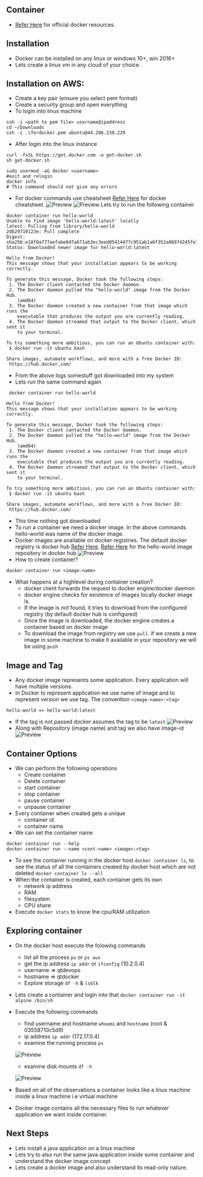 ## Container

* [Refer Here](https://www.docker.com/resources/what-container/) for official docker resources.
## Installation
* Docker can be installed on any linux or windows 10+, win 2016+
* Lets create a linux vm in any cloud of your choice.

## Installation on AWS:
* Create a key pair (ensure you select pem format)
* Create a security group and open everything
* To login into linux machine

```
ssh -i <path to pem file> username@ipaddress
cd ~/Downloads
ssh -i .\fordocker.pem ubuntu@44.206.238.229
```
* After login into the linux instance

```
curl -fsSL https://get.docker.com -o get-docker.sh
sh get-docker.sh

sudo usermod -aG docker <username>
#exit and relogin
docker info
# This command should not give any errors
```
* For docker commands use cheatsheet [Refer Here](https://docs.docker.com/get-started/docker_cheatsheet.pdf) for docker cheatsheet.
![Preview](./Images/docker-workflow.png)
![Preview](./Images/docker-version.png)
Lets try to run the following container

```
docker container run hello-world
Unable to find image 'hello-world:latest' locally
latest: Pulling from library/hello-world
2db29710123e: Pull complete
Digest: sha256:e18f0a777aefabe047a671ab3ec3eed05414477c951ab1a6f352a06974245fe7
Status: Downloaded newer image for hello-world:latest

Hello from Docker!
This message shows that your installation appears to be working correctly.

To generate this message, Docker took the following steps:
 1. The Docker client contacted the Docker daemon.
 2. The Docker daemon pulled the "hello-world" image from the Docker Hub.
    (amd64)
 3. The Docker daemon created a new container from that image which runs the
    executable that produces the output you are currently reading.
 4. The Docker daemon streamed that output to the Docker client, which sent it
    to your terminal.

To try something more ambitious, you can run an Ubuntu container with:
 $ docker run -it ubuntu bash

Share images, automate workflows, and more with a free Docker ID:
 https://hub.docker.com/
```
* From the above logs somestuff got downloaded into my system
* Lets run the same command again

```
 docker container run hello-world

Hello from Docker!
This message shows that your installation appears to be working correctly.

To generate this message, Docker took the following steps:
 1. The Docker client contacted the Docker daemon.
 2. The Docker daemon pulled the "hello-world" image from the Docker Hub.
    (amd64)
 3. The Docker daemon created a new container from that image which runs the
    executable that produces the output you are currently reading.
 4. The Docker daemon streamed that output to the Docker client, which sent it
    to your terminal.

To try something more ambitious, you can run an Ubuntu container with:
 $ docker run -it ubuntu bash

Share images, automate workflows, and more with a free Docker ID:
 https://hub.docker.com/

 ```
* This time nothing got downloaded
* To run a container we need a docker image. In the above commands hello-world was name of the docker image.
* Docker images are available on docker registries. The default docker registry is docker hub [Refer Here](https://hub.docker.com/). [Refer Here](https://hub.docker.com/_/hello-world) for the hello-world image repository in docker hub
![Preview](./Images/hello-world-image-hub.png)
* How to create container?

```
docker container run <image-name>
```
* What happens at a highlevel during container creation?
    * docker client forwards the request to docker engine/docker daemon
    * docker engine checks for existence of images locally docker image ls.
    * If the image is not found, it tries to download from the configured registry (by default docker hub is configured)
    * Once the image is downloaded, the docker engine creates a container based on docker image
    * To download the image from registry we use ```pull```. if we create a new image in some machine to make it available in your repository we will be using ```push```

## Image and Tag
* Any docker image represents some application. Every application will have multiple versions.
* In Docker to represent application we use name of image and to represent version we use tag. The convention ``` <image-name>:<tag> ```

```
hello-world => hello-world:latest
```
* If the tag is not passed docker assumes the tag to be ```latest```
![Preview](./Images/docker.png)
* Along with Repository (image name) and tag we also have image-id
![Preview](./Images/docker1.png)

## Container Options
* We can perform the following operations
    * Create container
    * Delete container
    * start container
    * stop container
    * pause container
    * unpause container
* Every container when created gets a unique
    * container id
    * container name
* We can set the container name

```
docker container run --help
docker container run --name <cont-name> <image>:<tag>
```
* To see the container running in the docker host ```docker container ls```, to see the status of all the containers created by docker host which are not deleted ```docker container ls --all```
* When the container is created, each container gets its own
    * network ip address
    * RAM
    * filesystem
    * CPU share
* Execute ```docker stats``` to know the cpu/RAM utilization

## Exploring container
* On the docker host execute the folowing commands
    * list all the process ```ps``` or ```ps aux```
    * get the ip address ```ip addr``` or ```ifconfig``` (10.2.0.4)
    * username => qtdevops
    * hostname => qtdocker
    * Explore storage ```df -h``` & ```lsblk```
* Lets create a container and login into that ```docker container run -it alpine /bin/sh```
* Execute the following commands
    * find username and hostname ```whoami``` and ```hostname``` (root & 03558710c5d9)
    * ip address ```ip addr``` (172.17.0.4)
    * examine the running process ```ps```

    ![Preview](./Images/docker2.png)

    * examine disk mounts ```df -h```

    ![Preview](./Images/docker3.png)
* Based on all of the observations a container looks like a linux machine inside a linux machine i.e virtual machine
* Docker image contains all the necessary files to run whatever application we want inside container.

## Next Steps
* Lets install a java application on a linux machine
* Lets try to also run the same java application inside some container and understand the docker image concept
* Lets create a docker image and also understand its read-only nature.




